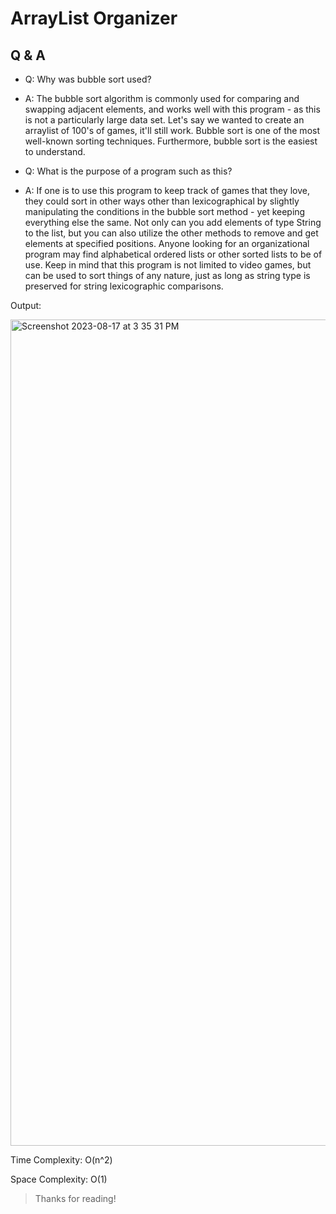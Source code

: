 # ArrayList Organizer

##  Q & A 

 
- Q: Why was bubble sort used?

- A: The bubble sort algorithm is commonly used for comparing and swapping adjacent elements, and works well with this program - as this is not a particularly large data set. Let's say we wanted to create an arraylist of 100's of games, it'll still work. Bubble sort is one of the most well-known sorting techniques. Furthermore, bubble sort is the easiest to understand.

- Q: What is the purpose of a program such as this?

- A: If one is to use this program to keep track of games that they love, they could sort in other ways other than lexicographical by slightly manipulating the conditions in the bubble sort method - yet keeping everything else the same. Not only can you add elements of type String to the list, but you can also utilize the other methods to remove and get elements at specified positions. Anyone looking for an organizational program may find alphabetical ordered lists or other sorted lists to be of use. Keep in mind that this program is not limited to video games, but can be used to sort things of any nature, just as long as string type is preserved for string lexicographic comparisons.

Output:

<img width="1322" alt="Screenshot 2023-08-17 at 3 35 31 PM" src="https://github.com/shamshasan0/Java/assets/105460072/6a8a1414-2938-4314-bc8e-27393c37a4a0">



 Time Complexity: O(n^2)
 
 Space Complexity: O(1)

> Thanks for reading!
